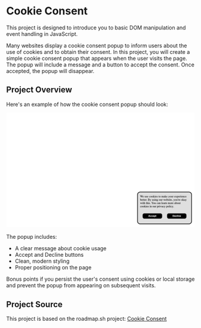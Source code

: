# Cookie Consent

This project is designed to introduce you to basic DOM manipulation and event handling in JavaScript.

Many websites display a cookie consent popup to inform users about the use of cookies and to obtain their consent. In this project, you will create a simple cookie consent popup that appears when the user visits the page. The popup will include a message and a button to accept the consent. Once accepted, the popup will disappear.

## Project Overview

Here's an example of how the cookie consent popup should look:

![Cookie Consent Popup](./assets/Cookie-Consent.png)

The popup includes:
- A clear message about cookie usage
- Accept and Decline buttons
- Clean, modern styling
- Proper positioning on the page

Bonus points if you persist the user's consent using cookies or local storage and prevent the popup from appearing on subsequent visits.

## Project Source

This project is based on the roadmap.sh project: [Cookie Consent](https://roadmap.sh/projects/cookie-consent)
